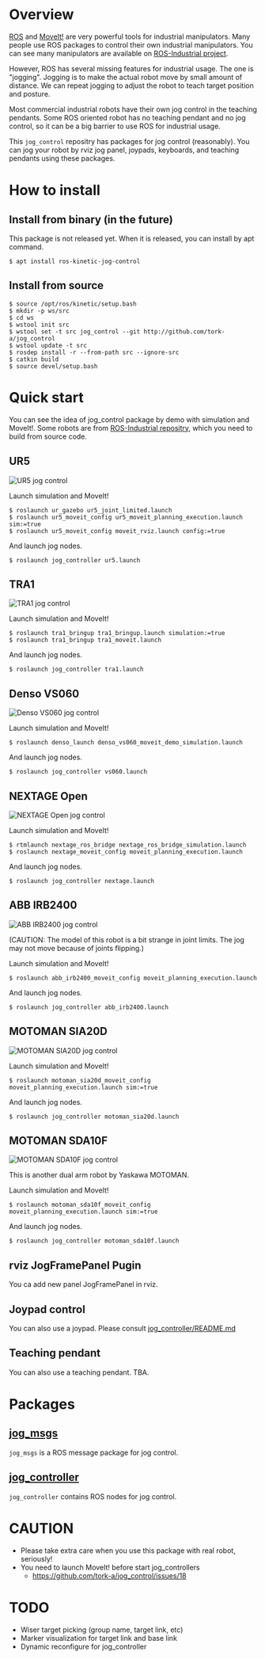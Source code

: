# Overview

[ROS](http://www.ros.org) and [MoveIt!](http://moveit.ros.org) are
very powerful tools for industrial manipulators. Many people use ROS
packages to control their own industrial manipulators. You can see
many manipulators are available on
[ROS-Industrial project](https://rosindustrial.org).

However, ROS has several missing features for industrial usage. The
one is "jogging". Jogging is to make the actual robot move by small
amount of distance. We can repeat jogging to adjust the robot to teach
target position and posture.

Most commercial industrial robots have their own jog control in the
teaching pendants. Some ROS oriented robot has no teaching pendant and
no jog control, so it can be a big barrier to use ROS for industrial
usage.

This `jog_control` repositry has packages for jog control
(reasonably). You can jog your robot by rviz jog panel, joypads,
keyboards, and teaching pendants using these packages.

# How to install

## Install from binary (in the future)

This package is not released yet. When it is released, you can install by apt command.

```
$ apt install ros-kinetic-jog-control
```

## Install from source

```
$ source /opt/ros/kinetic/setup.bash
$ mkdir -p ws/src
$ cd ws
$ wstool init src
$ wstool set -t src jog_control --git http://github.com/tork-a/jog_control
$ wstool update -t src
$ rosdep install -r --from-path src --ignore-src
$ catkin build
$ source devel/setup.bash
```

# Quick start

You can see the idea of jog_control package by demo with simulation
and MoveIt!. Some robots are from
[ROS-Industrial repositry](https://github.com/ros-industrial), which
you need to build from source code.

## UR5 

![UR5 jog control](image/ur5_jog.png)

Launch simulation and MoveIt!

```
$ roslaunch ur_gazebo ur5_joint_limited.launch
$ roslaunch ur5_moveit_config ur5_moveit_planning_execution.launch sim:=true
$ roslaunch ur5_moveit_config moveit_rviz.launch config:=true
```

And launch jog nodes.

```
$ roslaunch jog_controller ur5.launch
```

## TRA1

![TRA1 jog control](image/tra1_jog.png)

Launch simulation and MoveIt!

```
$ roslaunch tra1_bringup tra1_bringup.launch simulation:=true
$ roslaunch tra1_bringup tra1_moveit.launch 
```

And launch jog nodes.

```
$ roslaunch jog_controller tra1.launch
```

## Denso VS060

![Denso VS060 jog control](image/vs060_jog.png)

Launch simulation and MoveIt!

```
$ roslaunch denso_launch denso_vs060_moveit_demo_simulation.launch 
```

And launch jog nodes.

```
$ roslaunch jog_controller vs060.launch
```

## NEXTAGE Open

![NEXTAGE Open jog control](image/nextage_jog.png)

Launch simulation and MoveIt!

```
$ rtmlaunch nextage_ros_bridge nextage_ros_bridge_simulation.launch
$ roslaunch nextage_moveit_config moveit_planning_execution.launch 
```

And launch jog nodes.

```
$ roslaunch jog_controller nextage.launch
```

## ABB IRB2400

![ABB IRB2400 jog control](image/abb_irb2400_jog.png)

(CAUTION: The model of this robot is a bit strange in joint limits.
The jog may not move because of joints flipping.)

Launch simulation and MoveIt!

```
$ roslaunch abb_irb2400_moveit_config moveit_planning_execution.launch 
```

And launch jog nodes.

```
$ roslaunch jog_controller abb_irb2400.launch 
```

## MOTOMAN SIA20D

![MOTOMAN SIA20D jog control](image/motoman_sia20d_jog.png)

Launch simulation and MoveIt!

```
$ roslaunch motoman_sia20d_moveit_config moveit_planning_execution.launch sim:=true
```

And launch jog nodes.

```
$ roslaunch jog_controller motoman_sia20d.launch
```

## MOTOMAN SDA10F

![MOTOMAN SDA10F jog control](image/motoman_sda10f_jog.png)

This is another dual arm robot by Yaskawa MOTOMAN.

Launch simulation and MoveIt!

```
$ roslaunch motoman_sda10f_moveit_config moveit_planning_execution.launch sim:=true
```

And launch jog nodes.

```
$ roslaunch jog_controller motoman_sda10f.launch 
```

## rviz JogFramePanel Pugin

You ca add new panel JogFramePanel in rviz. 

## Joypad control

You can also use a joypad. Please consult
[jog_controller/README.md](jog_controller/README.md)

## Teaching pendant

You can also use a teaching pendant.
TBA.

# Packages

## [jog_msgs](jog_msgs/README.md)

`jog_msgs` is a ROS message package for jog control.

## [jog_controller](jog_controller/README.md)

`jog_controller` contains ROS nodes for jog control.

# CAUTION

- Please take extra care when you use this package with real robot, seriously!
- You need to launch MoveIt! before start jog_controllers
  - https://github.com/tork-a/jog_control/issues/18

# TODO

- Wiser target picking (group name, target link, etc)
- Marker visualization for target link and base link
- Dynamic reconfigure for jog_controller
